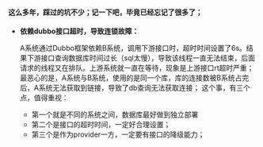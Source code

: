 #### 这么多年，踩过的坑不少；记一下吧，毕竟已经忘记了很多了；

- **依赖dubbo接口超时，导致连锁故障：**
  
  A系统通过Dubbo框架依赖B系统，调用下游接口时，超时时间设置了6s。结果下游接口查询数据库时间过长（sql太慢），导致该线程一直无法结束，后面请求的线程又在排队。上游系统就一直在等待，现象是上游接口rt超时严重；
  最恶心的是，A系统与B系统，使用的是同一个库，库的连接数被B系统占完后，A系统无法获取到链接，导致了db查询无法获取连接；
  这个事，有三个点，值得重视：
  - 第一个就是不同的系统之间，数据库最好做到独立部署
  - 第二个是接口的超时时间，一定好合理设置；
  - 第三个是作为provider一方，一定要有接口的降级能力；
